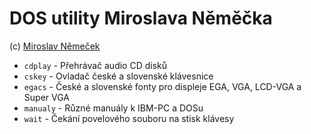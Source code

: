 # DOS utility Miroslava Něměčka

(c) [Miroslav Němeček](https://github.com/oldcompcz/readme/wiki/Nemecek)

* `cdplay` - Přehrávač audio CD disků
* `cskey` - Ovladač české a slovenské klávesnice
* `egacs` - České a slovenské fonty pro displeje EGA, VGA, LCD-VGA a Super VGA
* `manualy` - Různé manuály k IBM-PC a DOSu
* `wait` - Čekání povelového souboru na stisk klávesy
